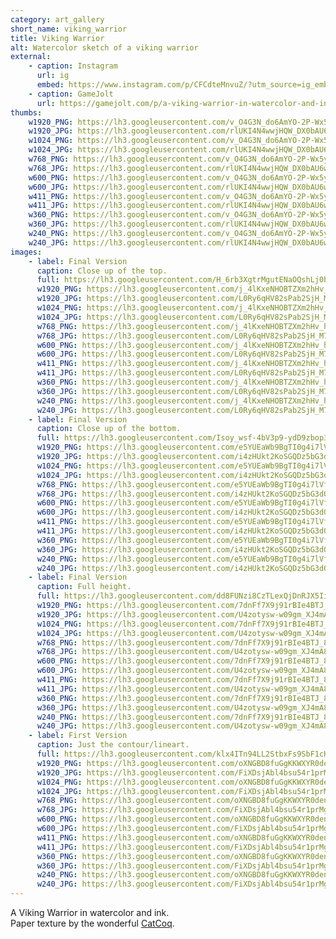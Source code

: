 ```yaml
---
category: art_gallery
short_name: viking_warrior
title: Viking Warrior
alt: Watercolor sketch of a viking warrior
external:
    - caption: Instagram
      url: ig
      embed: https://www.instagram.com/p/CFCdteMnvuZ/?utm_source=ig_embed&amp;utm_campaign=loading
    - caption: GameJolt
      url: https://gamejolt.com/p/a-viking-warrior-in-watercolor-and-ink-paper-texture-by-catcoq-dkmbyyyb
thumbs:
    w1920_PNG: https://lh3.googleusercontent.com/v_O4G3N_do6AmYO-2P-Wx5yAzXn5f0CtxH3dLmB_wF_Y9H3LwVMk47w6xNmhRuEVGiifJWglCNfBNe6pO6b7yqCtBTgHFrkK3amuuufAyrP4TGi0sxrkvU0DYlm5S2iJrkxZoiqI8Q=w355
    w1920_JPG: https://lh3.googleusercontent.com/rlUKI4N4wwjHQW_DX0bAU6wUpcdls5TyCijEAH6d5-doKiUX-PT5zjHdsxuLbw9GpnjpGvqO6m_Edzf_O_OsCTRculAv4-I1nIGQZoUhwHX9pqnonEkBKLA1QXwKESVN9tDHvLXzmA=w355
    w1024_PNG: https://lh3.googleusercontent.com/v_O4G3N_do6AmYO-2P-Wx5yAzXn5f0CtxH3dLmB_wF_Y9H3LwVMk47w6xNmhRuEVGiifJWglCNfBNe6pO6b7yqCtBTgHFrkK3amuuufAyrP4TGi0sxrkvU0DYlm5S2iJrkxZoiqI8Q=w284
    w1024_JPG: https://lh3.googleusercontent.com/rlUKI4N4wwjHQW_DX0bAU6wUpcdls5TyCijEAH6d5-doKiUX-PT5zjHdsxuLbw9GpnjpGvqO6m_Edzf_O_OsCTRculAv4-I1nIGQZoUhwHX9pqnonEkBKLA1QXwKESVN9tDHvLXzmA=w284
    w768_PNG: https://lh3.googleusercontent.com/v_O4G3N_do6AmYO-2P-Wx5yAzXn5f0CtxH3dLmB_wF_Y9H3LwVMk47w6xNmhRuEVGiifJWglCNfBNe6pO6b7yqCtBTgHFrkK3amuuufAyrP4TGi0sxrkvU0DYlm5S2iJrkxZoiqI8Q=w213
    w768_JPG: https://lh3.googleusercontent.com/rlUKI4N4wwjHQW_DX0bAU6wUpcdls5TyCijEAH6d5-doKiUX-PT5zjHdsxuLbw9GpnjpGvqO6m_Edzf_O_OsCTRculAv4-I1nIGQZoUhwHX9pqnonEkBKLA1QXwKESVN9tDHvLXzmA=w213
    w600_PNG: https://lh3.googleusercontent.com/v_O4G3N_do6AmYO-2P-Wx5yAzXn5f0CtxH3dLmB_wF_Y9H3LwVMk47w6xNmhRuEVGiifJWglCNfBNe6pO6b7yqCtBTgHFrkK3amuuufAyrP4TGi0sxrkvU0DYlm5S2iJrkxZoiqI8Q=w166
    w600_JPG: https://lh3.googleusercontent.com/rlUKI4N4wwjHQW_DX0bAU6wUpcdls5TyCijEAH6d5-doKiUX-PT5zjHdsxuLbw9GpnjpGvqO6m_Edzf_O_OsCTRculAv4-I1nIGQZoUhwHX9pqnonEkBKLA1QXwKESVN9tDHvLXzmA=w166
    w411_PNG: https://lh3.googleusercontent.com/v_O4G3N_do6AmYO-2P-Wx5yAzXn5f0CtxH3dLmB_wF_Y9H3LwVMk47w6xNmhRuEVGiifJWglCNfBNe6pO6b7yqCtBTgHFrkK3amuuufAyrP4TGi0sxrkvU0DYlm5S2iJrkxZoiqI8Q=w114
    w411_JPG: https://lh3.googleusercontent.com/rlUKI4N4wwjHQW_DX0bAU6wUpcdls5TyCijEAH6d5-doKiUX-PT5zjHdsxuLbw9GpnjpGvqO6m_Edzf_O_OsCTRculAv4-I1nIGQZoUhwHX9pqnonEkBKLA1QXwKESVN9tDHvLXzmA=w114
    w360_PNG: https://lh3.googleusercontent.com/v_O4G3N_do6AmYO-2P-Wx5yAzXn5f0CtxH3dLmB_wF_Y9H3LwVMk47w6xNmhRuEVGiifJWglCNfBNe6pO6b7yqCtBTgHFrkK3amuuufAyrP4TGi0sxrkvU0DYlm5S2iJrkxZoiqI8Q=w100
    w360_JPG: https://lh3.googleusercontent.com/rlUKI4N4wwjHQW_DX0bAU6wUpcdls5TyCijEAH6d5-doKiUX-PT5zjHdsxuLbw9GpnjpGvqO6m_Edzf_O_OsCTRculAv4-I1nIGQZoUhwHX9pqnonEkBKLA1QXwKESVN9tDHvLXzmA=w100
    w240_PNG: https://lh3.googleusercontent.com/v_O4G3N_do6AmYO-2P-Wx5yAzXn5f0CtxH3dLmB_wF_Y9H3LwVMk47w6xNmhRuEVGiifJWglCNfBNe6pO6b7yqCtBTgHFrkK3amuuufAyrP4TGi0sxrkvU0DYlm5S2iJrkxZoiqI8Q=w66
    w240_JPG: https://lh3.googleusercontent.com/rlUKI4N4wwjHQW_DX0bAU6wUpcdls5TyCijEAH6d5-doKiUX-PT5zjHdsxuLbw9GpnjpGvqO6m_Edzf_O_OsCTRculAv4-I1nIGQZoUhwHX9pqnonEkBKLA1QXwKESVN9tDHvLXzmA=w66
images:
    - label: Final Version
      caption: Close up of the top.
      full: https://lh3.googleusercontent.com/H_6rb3XgtrMgutENaOQshLj0b59gTTEYijfDj-ZHudwawERkEDOM4sGZx9Qn2zxHB3yYht4yBfaNDB010OlEBxz4RSfIdYKoZUfS2_QbQ4qrFk13JZHcwsz96Htt42ixbMfaBAfEqA=w1080-h1080
      w1920_PNG: https://lh3.googleusercontent.com/j_4lKxeNHOBTZXm2hHv_hAaDEAqjsLVBphm1h3rKZ13L41Dlz5cN-IdLsQOQr_HO--7DtaDxwYT4I-Kqmm2hvzYiGa1eJaBZjzOYdJJ5XZKfeFSDb5TDYuVDLoCxj3I18-wnkJbk6w=w850
      w1920_JPG: https://lh3.googleusercontent.com/L0Ry6qHV82sPab2SjH_M7BpGU1v7Aiz5YGioWjjkP1ltkLmioXQl2S9pUUI-SWTgiIaCJ4FKuW-ZCzIIQ1iFiiRVDk44TFhgC0Iu5ubSKX__R2x_u41TxE4h4KocD5k5br95It8SIw=w850
      w1024_PNG: https://lh3.googleusercontent.com/j_4lKxeNHOBTZXm2hHv_hAaDEAqjsLVBphm1h3rKZ13L41Dlz5cN-IdLsQOQr_HO--7DtaDxwYT4I-Kqmm2hvzYiGa1eJaBZjzOYdJJ5XZKfeFSDb5TDYuVDLoCxj3I18-wnkJbk6w=w711
      w1024_JPG: https://lh3.googleusercontent.com/L0Ry6qHV82sPab2SjH_M7BpGU1v7Aiz5YGioWjjkP1ltkLmioXQl2S9pUUI-SWTgiIaCJ4FKuW-ZCzIIQ1iFiiRVDk44TFhgC0Iu5ubSKX__R2x_u41TxE4h4KocD5k5br95It8SIw=w711
      w768_PNG: https://lh3.googleusercontent.com/j_4lKxeNHOBTZXm2hHv_hAaDEAqjsLVBphm1h3rKZ13L41Dlz5cN-IdLsQOQr_HO--7DtaDxwYT4I-Kqmm2hvzYiGa1eJaBZjzOYdJJ5XZKfeFSDb5TDYuVDLoCxj3I18-wnkJbk6w=w533
      w768_JPG: https://lh3.googleusercontent.com/L0Ry6qHV82sPab2SjH_M7BpGU1v7Aiz5YGioWjjkP1ltkLmioXQl2S9pUUI-SWTgiIaCJ4FKuW-ZCzIIQ1iFiiRVDk44TFhgC0Iu5ubSKX__R2x_u41TxE4h4KocD5k5br95It8SIw=w533
      w600_PNG: https://lh3.googleusercontent.com/j_4lKxeNHOBTZXm2hHv_hAaDEAqjsLVBphm1h3rKZ13L41Dlz5cN-IdLsQOQr_HO--7DtaDxwYT4I-Kqmm2hvzYiGa1eJaBZjzOYdJJ5XZKfeFSDb5TDYuVDLoCxj3I18-wnkJbk6w=w416
      w600_JPG: https://lh3.googleusercontent.com/L0Ry6qHV82sPab2SjH_M7BpGU1v7Aiz5YGioWjjkP1ltkLmioXQl2S9pUUI-SWTgiIaCJ4FKuW-ZCzIIQ1iFiiRVDk44TFhgC0Iu5ubSKX__R2x_u41TxE4h4KocD5k5br95It8SIw=w416
      w411_PNG: https://lh3.googleusercontent.com/j_4lKxeNHOBTZXm2hHv_hAaDEAqjsLVBphm1h3rKZ13L41Dlz5cN-IdLsQOQr_HO--7DtaDxwYT4I-Kqmm2hvzYiGa1eJaBZjzOYdJJ5XZKfeFSDb5TDYuVDLoCxj3I18-wnkJbk6w=w285
      w411_JPG: https://lh3.googleusercontent.com/L0Ry6qHV82sPab2SjH_M7BpGU1v7Aiz5YGioWjjkP1ltkLmioXQl2S9pUUI-SWTgiIaCJ4FKuW-ZCzIIQ1iFiiRVDk44TFhgC0Iu5ubSKX__R2x_u41TxE4h4KocD5k5br95It8SIw=w285
      w360_PNG: https://lh3.googleusercontent.com/j_4lKxeNHOBTZXm2hHv_hAaDEAqjsLVBphm1h3rKZ13L41Dlz5cN-IdLsQOQr_HO--7DtaDxwYT4I-Kqmm2hvzYiGa1eJaBZjzOYdJJ5XZKfeFSDb5TDYuVDLoCxj3I18-wnkJbk6w=w250
      w360_JPG: https://lh3.googleusercontent.com/L0Ry6qHV82sPab2SjH_M7BpGU1v7Aiz5YGioWjjkP1ltkLmioXQl2S9pUUI-SWTgiIaCJ4FKuW-ZCzIIQ1iFiiRVDk44TFhgC0Iu5ubSKX__R2x_u41TxE4h4KocD5k5br95It8SIw=w250
      w240_PNG: https://lh3.googleusercontent.com/j_4lKxeNHOBTZXm2hHv_hAaDEAqjsLVBphm1h3rKZ13L41Dlz5cN-IdLsQOQr_HO--7DtaDxwYT4I-Kqmm2hvzYiGa1eJaBZjzOYdJJ5XZKfeFSDb5TDYuVDLoCxj3I18-wnkJbk6w=w166
      w240_JPG: https://lh3.googleusercontent.com/L0Ry6qHV82sPab2SjH_M7BpGU1v7Aiz5YGioWjjkP1ltkLmioXQl2S9pUUI-SWTgiIaCJ4FKuW-ZCzIIQ1iFiiRVDk44TFhgC0Iu5ubSKX__R2x_u41TxE4h4KocD5k5br95It8SIw=w166
    - label: Final Version
      caption: Close up of the bottom.
      full: https://lh3.googleusercontent.com/Isoy_wsf-4bV3p9-ydD9zbop394a8w8ursn8hljWmWbpEjEENcQ-4Yy265FGZH9xWwCYgYZn8jzGeE05AMif4jNml69SAD76YDIOi6xtSmSdNl-EEdSEUJ_LL_RZvrUKubusrZKr0w=w1080-h1080
      w1920_PNG: https://lh3.googleusercontent.com/e5YUEaWb9BgTI0g4i7lVfgYl6JYLN8MfxvD40BqwfsUIPIKiDvYICapZbd95CLlQQSU5KxYjUP6AFlZmi4HIsHXnM9aeTvvbImIguph3P1aG_y3E_FEHpM621Q47ms4PfoxxNL-aGQ=w850
      w1920_JPG: https://lh3.googleusercontent.com/i4zHUkt2KoSGQDz5bG3dO_zsC5b4emPjshAvjI4YGgcpRCX7nCHRavTK0cuLGWsjCyAo9SHpys1JrvGCgzAqidkJE3tmmj_PdoLMafLWaJ-yMUIsME-SVFyoK6Dw87tGBoambymZVg=w850
      w1024_PNG: https://lh3.googleusercontent.com/e5YUEaWb9BgTI0g4i7lVfgYl6JYLN8MfxvD40BqwfsUIPIKiDvYICapZbd95CLlQQSU5KxYjUP6AFlZmi4HIsHXnM9aeTvvbImIguph3P1aG_y3E_FEHpM621Q47ms4PfoxxNL-aGQ=w711
      w1024_JPG: https://lh3.googleusercontent.com/i4zHUkt2KoSGQDz5bG3dO_zsC5b4emPjshAvjI4YGgcpRCX7nCHRavTK0cuLGWsjCyAo9SHpys1JrvGCgzAqidkJE3tmmj_PdoLMafLWaJ-yMUIsME-SVFyoK6Dw87tGBoambymZVg=w711
      w768_PNG: https://lh3.googleusercontent.com/e5YUEaWb9BgTI0g4i7lVfgYl6JYLN8MfxvD40BqwfsUIPIKiDvYICapZbd95CLlQQSU5KxYjUP6AFlZmi4HIsHXnM9aeTvvbImIguph3P1aG_y3E_FEHpM621Q47ms4PfoxxNL-aGQ=w533
      w768_JPG: https://lh3.googleusercontent.com/i4zHUkt2KoSGQDz5bG3dO_zsC5b4emPjshAvjI4YGgcpRCX7nCHRavTK0cuLGWsjCyAo9SHpys1JrvGCgzAqidkJE3tmmj_PdoLMafLWaJ-yMUIsME-SVFyoK6Dw87tGBoambymZVg=w533
      w600_PNG: https://lh3.googleusercontent.com/e5YUEaWb9BgTI0g4i7lVfgYl6JYLN8MfxvD40BqwfsUIPIKiDvYICapZbd95CLlQQSU5KxYjUP6AFlZmi4HIsHXnM9aeTvvbImIguph3P1aG_y3E_FEHpM621Q47ms4PfoxxNL-aGQ=w416
      w600_JPG: https://lh3.googleusercontent.com/i4zHUkt2KoSGQDz5bG3dO_zsC5b4emPjshAvjI4YGgcpRCX7nCHRavTK0cuLGWsjCyAo9SHpys1JrvGCgzAqidkJE3tmmj_PdoLMafLWaJ-yMUIsME-SVFyoK6Dw87tGBoambymZVg=w416
      w411_PNG: https://lh3.googleusercontent.com/e5YUEaWb9BgTI0g4i7lVfgYl6JYLN8MfxvD40BqwfsUIPIKiDvYICapZbd95CLlQQSU5KxYjUP6AFlZmi4HIsHXnM9aeTvvbImIguph3P1aG_y3E_FEHpM621Q47ms4PfoxxNL-aGQ=w285
      w411_JPG: https://lh3.googleusercontent.com/i4zHUkt2KoSGQDz5bG3dO_zsC5b4emPjshAvjI4YGgcpRCX7nCHRavTK0cuLGWsjCyAo9SHpys1JrvGCgzAqidkJE3tmmj_PdoLMafLWaJ-yMUIsME-SVFyoK6Dw87tGBoambymZVg=w285
      w360_PNG: https://lh3.googleusercontent.com/e5YUEaWb9BgTI0g4i7lVfgYl6JYLN8MfxvD40BqwfsUIPIKiDvYICapZbd95CLlQQSU5KxYjUP6AFlZmi4HIsHXnM9aeTvvbImIguph3P1aG_y3E_FEHpM621Q47ms4PfoxxNL-aGQ=w250
      w360_JPG: https://lh3.googleusercontent.com/i4zHUkt2KoSGQDz5bG3dO_zsC5b4emPjshAvjI4YGgcpRCX7nCHRavTK0cuLGWsjCyAo9SHpys1JrvGCgzAqidkJE3tmmj_PdoLMafLWaJ-yMUIsME-SVFyoK6Dw87tGBoambymZVg=w250
      w240_PNG: https://lh3.googleusercontent.com/e5YUEaWb9BgTI0g4i7lVfgYl6JYLN8MfxvD40BqwfsUIPIKiDvYICapZbd95CLlQQSU5KxYjUP6AFlZmi4HIsHXnM9aeTvvbImIguph3P1aG_y3E_FEHpM621Q47ms4PfoxxNL-aGQ=w166
      w240_JPG: https://lh3.googleusercontent.com/i4zHUkt2KoSGQDz5bG3dO_zsC5b4emPjshAvjI4YGgcpRCX7nCHRavTK0cuLGWsjCyAo9SHpys1JrvGCgzAqidkJE3tmmj_PdoLMafLWaJ-yMUIsME-SVFyoK6Dw87tGBoambymZVg=w166
    - label: Final Version
      caption: Full height.
      full: https://lh3.googleusercontent.com/dd8FUNzi8CzTLexQjDnRJX5Ii8_hTck9Vlg0LSoPoICQ4ftDyk3-7sS5c_L5VX1t3Ej0OoHJeek7UKcb5hgf5vQ-dGIgXC2DbP0Jjqpg1xlPeAjZIdb9FIjmJaaBa57p7VqkwMzoDQ=w1080-h1080
      w1920_PNG: https://lh3.googleusercontent.com/7dnFf7X9j91rBIe4BTJ_8hENcN6mFCbe4k4FP0lSbayjfiiUm_7b9qra0fY_SkNbm3Uz_UvndyCDBqNZosrWDzNZtTmHyW1zxQDg-CyIYFFXvI5xz0u92vfaw7EFaLlbNGn3qJW4nw=w850
      w1920_JPG: https://lh3.googleusercontent.com/U4zotysw-w09gm_XJ4mA8MIReiQJXOdMNcxAgR5NNRjS6MSWbxM0yccLD3QnDNifP9oIeSQ9FNPIh6ybeFEuqlezK7_41QI-2XxbVXqFZ8rRmYjBfLP2vD8P7GEB9XWokPkFoLGwAg=w850
      w1024_PNG: https://lh3.googleusercontent.com/7dnFf7X9j91rBIe4BTJ_8hENcN6mFCbe4k4FP0lSbayjfiiUm_7b9qra0fY_SkNbm3Uz_UvndyCDBqNZosrWDzNZtTmHyW1zxQDg-CyIYFFXvI5xz0u92vfaw7EFaLlbNGn3qJW4nw=w711
      w1024_JPG: https://lh3.googleusercontent.com/U4zotysw-w09gm_XJ4mA8MIReiQJXOdMNcxAgR5NNRjS6MSWbxM0yccLD3QnDNifP9oIeSQ9FNPIh6ybeFEuqlezK7_41QI-2XxbVXqFZ8rRmYjBfLP2vD8P7GEB9XWokPkFoLGwAg=w711
      w768_PNG: https://lh3.googleusercontent.com/7dnFf7X9j91rBIe4BTJ_8hENcN6mFCbe4k4FP0lSbayjfiiUm_7b9qra0fY_SkNbm3Uz_UvndyCDBqNZosrWDzNZtTmHyW1zxQDg-CyIYFFXvI5xz0u92vfaw7EFaLlbNGn3qJW4nw=w533
      w768_JPG: https://lh3.googleusercontent.com/U4zotysw-w09gm_XJ4mA8MIReiQJXOdMNcxAgR5NNRjS6MSWbxM0yccLD3QnDNifP9oIeSQ9FNPIh6ybeFEuqlezK7_41QI-2XxbVXqFZ8rRmYjBfLP2vD8P7GEB9XWokPkFoLGwAg=w533
      w600_PNG: https://lh3.googleusercontent.com/7dnFf7X9j91rBIe4BTJ_8hENcN6mFCbe4k4FP0lSbayjfiiUm_7b9qra0fY_SkNbm3Uz_UvndyCDBqNZosrWDzNZtTmHyW1zxQDg-CyIYFFXvI5xz0u92vfaw7EFaLlbNGn3qJW4nw=w416
      w600_JPG: https://lh3.googleusercontent.com/U4zotysw-w09gm_XJ4mA8MIReiQJXOdMNcxAgR5NNRjS6MSWbxM0yccLD3QnDNifP9oIeSQ9FNPIh6ybeFEuqlezK7_41QI-2XxbVXqFZ8rRmYjBfLP2vD8P7GEB9XWokPkFoLGwAg=w416
      w411_PNG: https://lh3.googleusercontent.com/7dnFf7X9j91rBIe4BTJ_8hENcN6mFCbe4k4FP0lSbayjfiiUm_7b9qra0fY_SkNbm3Uz_UvndyCDBqNZosrWDzNZtTmHyW1zxQDg-CyIYFFXvI5xz0u92vfaw7EFaLlbNGn3qJW4nw=w285
      w411_JPG: https://lh3.googleusercontent.com/U4zotysw-w09gm_XJ4mA8MIReiQJXOdMNcxAgR5NNRjS6MSWbxM0yccLD3QnDNifP9oIeSQ9FNPIh6ybeFEuqlezK7_41QI-2XxbVXqFZ8rRmYjBfLP2vD8P7GEB9XWokPkFoLGwAg=w285
      w360_PNG: https://lh3.googleusercontent.com/7dnFf7X9j91rBIe4BTJ_8hENcN6mFCbe4k4FP0lSbayjfiiUm_7b9qra0fY_SkNbm3Uz_UvndyCDBqNZosrWDzNZtTmHyW1zxQDg-CyIYFFXvI5xz0u92vfaw7EFaLlbNGn3qJW4nw=w250
      w360_JPG: https://lh3.googleusercontent.com/U4zotysw-w09gm_XJ4mA8MIReiQJXOdMNcxAgR5NNRjS6MSWbxM0yccLD3QnDNifP9oIeSQ9FNPIh6ybeFEuqlezK7_41QI-2XxbVXqFZ8rRmYjBfLP2vD8P7GEB9XWokPkFoLGwAg=w250
      w240_PNG: https://lh3.googleusercontent.com/7dnFf7X9j91rBIe4BTJ_8hENcN6mFCbe4k4FP0lSbayjfiiUm_7b9qra0fY_SkNbm3Uz_UvndyCDBqNZosrWDzNZtTmHyW1zxQDg-CyIYFFXvI5xz0u92vfaw7EFaLlbNGn3qJW4nw=w166
      w240_JPG: https://lh3.googleusercontent.com/U4zotysw-w09gm_XJ4mA8MIReiQJXOdMNcxAgR5NNRjS6MSWbxM0yccLD3QnDNifP9oIeSQ9FNPIh6ybeFEuqlezK7_41QI-2XxbVXqFZ8rRmYjBfLP2vD8P7GEB9XWokPkFoLGwAg=w166
    - label: First Version
      caption: Just the contour/lineart.
      full: https://lh3.googleusercontent.com/klx4ITn94LL2StbxFs9SbF1cHB2c_FJWqYyvWOrxhQX50gjiajvSfVF1df2v1i5l7fT1s80Pos2M0xgUmoJoKKNHYO0gKDhBK_YLCLIv7zG2EXdxW54-4KEWTgZSUldC05KzsY1bzQ=w1080-h1080
      w1920_PNG: https://lh3.googleusercontent.com/oXNGBD8fuGgKKWXYR0denrUv0tMbg3KYSPOGv1sXRht1-GEmpAAVHzHeTWiBXVPzdGnjCnLf57MSA87RkCscyZUoKjurEn23uL-JoBvVMIIuMnEi2CQPYQJYB8qKvNRWkP29M7Fu_w=w850
      w1920_JPG: https://lh3.googleusercontent.com/FiXDsjAbl4bsu54r1prMgNUuNgc6zKQY3k8uSoA4aq_bUEQRpxUjXnHMBBXsEDozDu80typv8O3YumXXnL-7FhsTLBF6pU3mfm04idgMGU4qySrkSUeSPQDXkbCOw5dgnzATbpsrgg=w850
      w1024_PNG: https://lh3.googleusercontent.com/oXNGBD8fuGgKKWXYR0denrUv0tMbg3KYSPOGv1sXRht1-GEmpAAVHzHeTWiBXVPzdGnjCnLf57MSA87RkCscyZUoKjurEn23uL-JoBvVMIIuMnEi2CQPYQJYB8qKvNRWkP29M7Fu_w=w711
      w1024_JPG: https://lh3.googleusercontent.com/FiXDsjAbl4bsu54r1prMgNUuNgc6zKQY3k8uSoA4aq_bUEQRpxUjXnHMBBXsEDozDu80typv8O3YumXXnL-7FhsTLBF6pU3mfm04idgMGU4qySrkSUeSPQDXkbCOw5dgnzATbpsrgg=w711
      w768_PNG: https://lh3.googleusercontent.com/oXNGBD8fuGgKKWXYR0denrUv0tMbg3KYSPOGv1sXRht1-GEmpAAVHzHeTWiBXVPzdGnjCnLf57MSA87RkCscyZUoKjurEn23uL-JoBvVMIIuMnEi2CQPYQJYB8qKvNRWkP29M7Fu_w=w533
      w768_JPG: https://lh3.googleusercontent.com/FiXDsjAbl4bsu54r1prMgNUuNgc6zKQY3k8uSoA4aq_bUEQRpxUjXnHMBBXsEDozDu80typv8O3YumXXnL-7FhsTLBF6pU3mfm04idgMGU4qySrkSUeSPQDXkbCOw5dgnzATbpsrgg=w533
      w600_PNG: https://lh3.googleusercontent.com/oXNGBD8fuGgKKWXYR0denrUv0tMbg3KYSPOGv1sXRht1-GEmpAAVHzHeTWiBXVPzdGnjCnLf57MSA87RkCscyZUoKjurEn23uL-JoBvVMIIuMnEi2CQPYQJYB8qKvNRWkP29M7Fu_w=w416
      w600_JPG: https://lh3.googleusercontent.com/FiXDsjAbl4bsu54r1prMgNUuNgc6zKQY3k8uSoA4aq_bUEQRpxUjXnHMBBXsEDozDu80typv8O3YumXXnL-7FhsTLBF6pU3mfm04idgMGU4qySrkSUeSPQDXkbCOw5dgnzATbpsrgg=w416
      w411_PNG: https://lh3.googleusercontent.com/oXNGBD8fuGgKKWXYR0denrUv0tMbg3KYSPOGv1sXRht1-GEmpAAVHzHeTWiBXVPzdGnjCnLf57MSA87RkCscyZUoKjurEn23uL-JoBvVMIIuMnEi2CQPYQJYB8qKvNRWkP29M7Fu_w=w285
      w411_JPG: https://lh3.googleusercontent.com/FiXDsjAbl4bsu54r1prMgNUuNgc6zKQY3k8uSoA4aq_bUEQRpxUjXnHMBBXsEDozDu80typv8O3YumXXnL-7FhsTLBF6pU3mfm04idgMGU4qySrkSUeSPQDXkbCOw5dgnzATbpsrgg=w285
      w360_PNG: https://lh3.googleusercontent.com/oXNGBD8fuGgKKWXYR0denrUv0tMbg3KYSPOGv1sXRht1-GEmpAAVHzHeTWiBXVPzdGnjCnLf57MSA87RkCscyZUoKjurEn23uL-JoBvVMIIuMnEi2CQPYQJYB8qKvNRWkP29M7Fu_w=w250
      w360_JPG: https://lh3.googleusercontent.com/FiXDsjAbl4bsu54r1prMgNUuNgc6zKQY3k8uSoA4aq_bUEQRpxUjXnHMBBXsEDozDu80typv8O3YumXXnL-7FhsTLBF6pU3mfm04idgMGU4qySrkSUeSPQDXkbCOw5dgnzATbpsrgg=w250
      w240_PNG: https://lh3.googleusercontent.com/oXNGBD8fuGgKKWXYR0denrUv0tMbg3KYSPOGv1sXRht1-GEmpAAVHzHeTWiBXVPzdGnjCnLf57MSA87RkCscyZUoKjurEn23uL-JoBvVMIIuMnEi2CQPYQJYB8qKvNRWkP29M7Fu_w=w166
      w240_JPG: https://lh3.googleusercontent.com/FiXDsjAbl4bsu54r1prMgNUuNgc6zKQY3k8uSoA4aq_bUEQRpxUjXnHMBBXsEDozDu80typv8O3YumXXnL-7FhsTLBF6pU3mfm04idgMGU4qySrkSUeSPQDXkbCOw5dgnzATbpsrgg=w166
---
```


A Viking Warrior in watercolor and ink.  
Paper texture by the wonderful [CatCoq](https://www.instagram.com/catcoq/).
